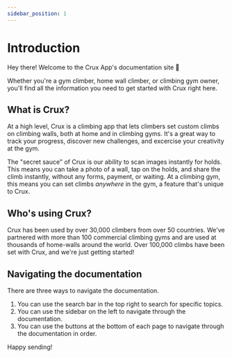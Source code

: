 ```yaml
---
sidebar_position: 1
---
```


# Introduction

Hey there! Welcome to the Crux App's documentation site 👋

Whether you're a gym climber, home wall climber, or climbing gym owner, you'll find all the information you need to get started with Crux right here.

## What is Crux?

At a high level, Crux is a climbing app that lets climbers set custom climbs on climbing walls, both at home and in climbing gyms. It's a great way to track your progress, discover new challenges, and excercise your creativity at the gym.

The "secret sauce" of Crux is our ability to scan images instantly for holds. This means you can take a photo of a wall, tap on the holds, and share the climb instantly, without any forms, payment, or waiting. At a climbing gym, this means you can set climbs _anywhere_ in the gym, a feature that's unique to Crux.

## Who's using Crux?

Crux has been used by over 30,000 climbers from over 50 countries. We've partnered with more than 100 commercial climbing gyms and are used at thousands of home-walls around the world. Over 100,000 climbs have been set with Crux, and we're just getting started!

## Navigating the documentation

There are three ways to navigate the documentation.

1. You can use the search bar in the top right to search for specific topics.
2. You can use the sidebar on the left to navigate through the documentation.
3. You can use the buttons at the bottom of each page to navigate through the documentation in order.

Happy sending!
